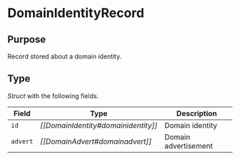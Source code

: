 # DomainIdentityRecord


## Purpose


Record stored about a domain identity.

## Type


*Struct* with the following fields.


| Field    | Type                                | Description          |
|----------|-------------------------------------|----------------------|
| `id`     | *[[DomainIdentity#domainidentity]]* | Domain identity      |
| `advert` | *[[DomainAdvert#domainadvert]]*     | Domain advertisement |
